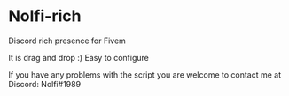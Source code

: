 # Nolfi-rich
Discord rich presence for Fivem


It is drag and drop :)
Easy to configure

If you have any problems with the script you are welcome to contact me at Discord: Nolfi#1989
